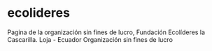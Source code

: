 # ecolideres
Pagina de la organización sin fines de lucro, Fundación Ecolíderes la Cascarilla. Loja - Ecuador
Organización sin fines de lucro
